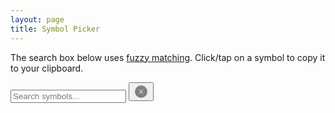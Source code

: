 ```yaml
---
layout: page
title: Symbol Picker
---
```


The search box below uses [fuzzy matching](/post/2024/symbols). Click/tap on a symbol to copy it to your clipboard.

<div class="search-container">
    <input class="search" placeholder="Search symbols...">
    <button class="clear-btn" type="button">
        <svg xmlns="http://www.w3.org/2000/svg" width="24" height="24" viewBox="0 0 24 24">
            <circle cx="12" cy="12" r="10" fill="#808080"/>
            <g transform="translate(12, 12)">
                <path fill="#ffffff" stroke="#ffffff" d="M-3.3-3.3L3.3 3.3M3.3-3.3L-3.3 3.3"/>
            </g>
        </svg>
    </button>
</div>

<div class="symbols">
</div>

<script>
    const symbols = {
        "⌃": "Up Arrowhead (Control Key)",
        "⌥": "Option Key",
        "⇧": "Upwards White Arrow (Shift Key)",
        "⌘": "Place of Interest Sign (Command Key)",
        "←": "Leftwards Arrow",
        "→": "Rightwards Arrow",
        "↑": "Upwards Arrow",
        "↓": "Downwards Arrow",
        "⎋": "Broken Circle with Northwest Arrow (Escape Key)",
        "⇪": "Upwards White Arrow From Bar (Caps Lock)",
        "⏎": "Return Symbol",
        "⏏︎": "Eject Symbol",
        "⇥": "Righwards Arrow to Bar (Tab Right)",
        "⇤": "Leftwards Arrow to Bar (Tab Left)",
        "␣": "Open Box (Space Key)",
        "⌤": "Up Arrowhead Between Two Horizontal Bars (Enter Key)",
        "⌦": "Erase to the Right (Forward Delete)",
        "⌫": "Erase to the Left (Delete)",
        "↖︎": "North West Arrow (Home)",
        "↘︎": "South East Arrow (End)",
        "⇞": "Upwards Arrow with Double Stroke (Page Up)",
        "⇟": "Downwards Arrow with Double Stroke (Page Down)",
        "§": "Section Sign",
        "¶": "Pilcrow Sign (Paragraph)",
        "•": "Bullet",
        "ª": "Feminine Ordinal Indicator",
        "º": "Masculine Ordinal Indicator",
        "≥": "Greater-Than or Equal To",
        "≤": "Less-Than or Equal To",
        "≠": "Not Equal To",
        "≈": "Almost Equal To",
        "⨉": "N-ary Times Operator",
        "×": "Multiplication Sign",
        "÷": "Division Sign",
        "√": "Square Root",
        "−": "Minus Sign",
        "±": "Plus-Minus Sign",
        "∑": "N-ary Summation",
        "Δ": "Greek Capital Letter Delta",
        "π": "Greek Small Letter Pi",
        "ε": "Greek Small Letter Epsilon",
        "α": "Greek Small Letter Alpha",
        "β": "Greek Small Letter Beta",
        "θ": "Greek Small Letter Theta",
        "ɸ": "Greek Small Letter Phi",
        "σ": "Greek Small Letter Sigma",
        "∈": "Element Of",
        "∉": "Not Element Of",
        "∩": "Intersection",
        "∪": "Union",
        "∀": "For All",
        "∁": "Complement",
        "∂": "Partial Differential",
        "℮": "Estimated Symbol",
        "∃": "There Exists",
        "∄": "There Does Not Exist",
        "∅": "Empty Set",
        "⊂": "Subset Of",
        "⊃": "Superset Of",
        "⊄": "Not a Subset Of",
        "⊅": "Not a Superset Of",
        "⊆": "Subset Of or Equal To",
        "⊇": "Superset Of or Equal To",
        "⊈": "Not a Subset Of or Equal To",
        "⊉": "Not a Superset Of or Equal To",
        "⊊": "Subset Of With Not Equal To",
        "⊋": "Superset Of With Not Equal To",
        "∋": "Contains as Member",
        "∌": "Does Not Contain as Member",
        "∧": "Logical And",
        "∨": "Logical Or",
        "≪": "Much Less Than",
        "≫": "Much Greater Than",
        "∏": "N-ary Product",
        "∐": "N-ary Coproduct",
        "∕": "Division Slash",
        "∛": "Cube Root",
        "∟": "Right Angle",
        "∠": "Angle",
        "∡": "Measured Angle",
        "∥": "Parallel To",
        "∦": "Not Parallel To",
        "∴": "Therefore",
        "∵": "Because",
        "∶": "Ratio",
        "∷": "Proportion",
        "∿": "Sine Wave",
        "≃": "Approximately Equal To",
        "≅": "Congruent To",
        "∝": "Proportional To",
        "⌀": "Diameter Sign",
        "µ": "Micro Sign",
        "Ω": "Ohm Sign",
        "㏀": "Square K Ohm",
        "㏁": "Square M Ohm",
        "Σ": "Greek Capital Letter Sigma",
        "‐": "Hyphen",
        "–": "En Dash",
        "—": "Em Dash",
        "‰": "Per Mille Sign (Per Thousand)",
        "‱": "Per Ten Thousand Sign",
        "✄": "Cut Above",
        "✪": "Circled White Star",
        "〄": "Japanese Industrial Standard Symbol",
        "㉿": "Korean Standard Symbol",
        "⚡︎": "High Voltage Sign",
        "♻︎": "Recycling Symbol",
        "ƒ": "Function",
        "●": "Black Circle",
        "◼︎": "Black Medium Square",
        "♪": "Eighth Note",
        "♫": "Beamed Eighth Notes",
        "♯": "Music Sharp Sign",
        "♭": "Music Flat Sign",
        "♮": "Music Natural Sign",
        "♩": "Quarter Note",
        "♬": "Beamed Sixteenth Notes",
        "𝄞": "Musical Symbol G Clef (Treble Clef)",
        "𝄢": "Musical Symbol F Clef (Bass Clef)",
        "𝄡": "Musical Symbol C Clef",
        "𝄆": "Musical Symbol Left Repeat Sign",
        "𝄇": "Musical Symbol Right Repeat Sign",
        "▶︎": "Black Right-Pointing Triangle",
        "©": "Copyright",
        "®": "Registered Trademark",
        "™": "Trademark",
        "“": "Left Double Quotation Mark",
        "”": "Right Double Quotation Mark",
        "‘": "Left Single Quotation Mark",
        "’": "Right Single Quotation Mark",
        "⅟": "Fraction Numerator One",
        "⁄": "Fraction Slash",
        "↉": "Fraction Zero Thirds",
        "⅒": "Fraction One Tenth",
        "⅑": "Fraction One Ninth",
        "⅛": "Fraction One Eighth",
        "⅐": "Fraction One Seventh",
        "⅙": "Fraction One Sixth",
        "⅕": "Fraction One Fifth",
        "¼": "Fraction One Quarter",
        "⅓": "Fraction One Third",
        "⅜": "Fraction Three Eighths",
        "⅖": "Fraction Two Fifths",
        "½": "Fraction One Half",
        "⅗": "Fraction Three Fifths",
        "⅝": "Fraction Five Eighths",
        "⅔": "Fraction Two Thirds",
        "¾": "Fraction Three Quarters",
        "⅘": "Fraction Four Fifths",
        "⅚": "Fraction Five Sixths",
        "⅞": "Fraction Seven Eighths",
        "℀": "Account Of",
        "℁": "Addressed To The Subject",
        "℅": "Care Of",
        "℆": "Cada Una",
        "∞": "Infinity",
        "£": "Pound Sign (Currency)",
        "€": "Euro Sign (Currency)",
        "¥": "Yen Sign (Currency)",
        "₩": "Won Sign (Currency)",
        "¢": "Cent Sign (Currency)",
        "¤": "Currency Sign",
        "œ": "Lowercase Ligature OE",
        "Œ": "Uppercase Ligature OE",
        "æ": "Lowercase Ligature AE",
        "Æ": "Uppercase Ligature AE",
        "‹": "Single Left-Pointing Angle Quotation Mark",
        "›": "Single Right-Pointing Angle Quotation Mark",
        "°": "Degree Sign",
        "℃": "Degree Celcius",
        "℉": "Degree Fahrenheit",
        "·": "Middle Dot (interpunct, centered dot)",
        "‚": "Single Low-9 Quotation Mark",
        "„": "Double Low-9 Quotation Mark",
        "№": "Numero Sign",
        "": "Private Use Area-F8FF (Apple Logo)",
        "℞": "Prescription Take (Rx)",
        "✔": "Check Mark (Ballot Check)",
        "✗": "Ballot X",
        "☐": "Ballot Box",
        "☑︎": "Ballot Box With Check",
        "☒": "Ballot Box With X",
        "☞": "White Right Pointing Index",
        "ℹ︎": "Information Source",
        "☃︎": "Snowman",
        "𐃆": "Spear",
        "♠︎": "Black Spade Suit",
        "♣︎": "Black Club Suit",
        "♥︎": "Black Heart Suit",
        "♦︎": "Black Diamond Suit",
        "♚": "Black Chess King",
        "♛": "Black Chess Queen",
        "♜": "Black Chess Rook",
        "♝": "Black Chess Bishop",
        "♞": "Black Chess Knight",
        "♟": "Black Chess Pawn",
        "♔": "White Chess King",
        "♕": "White Chess Queen",
        "♖": "White Chess Rook",
        "♗": "White Chess Bishop",
        "♘": "White Chess Knight",
        "♙": "White Chess Pawn",
        "✈︎": "Airplane",
        "⚓︎": "Anchor",
        "‼︎": "Double Exclamation Mark",
        "⁇": "Double Question Mark",
        "⁈": "Question Exclamation Mark",
        "⁉︎": "Exclamation Question Mark",
        "‽": "Interrobang",
        "⸘": "Inverted Interrobang",
        "¡": "Inverted Exclamation Mark",
        "¿": "Inverted Question Mark",
        "⁻": "Superscript Minus Sign",
        "⁰": "Superscript Zero",
        "¹": "Superscript One",
        "²": "Superscript Two",
        "³": "Superscript Three",
        "⁴": "Superscript Four",
        "⁵": "Superscript Five",
        "⁶": "Superscript Six",
        "⁷": "Superscript Seven",
        "⁸": "Superscript Eight",
        "⁹": "Superscript Nine",
        "ⁱ": "Superscript Small Letter I",
        "ᵃ": "Superscript Small Letter A",
        "ᵇ": "Superscript Small Letter B",
        "ᶜ": "Superscript Small Letter C",
        "ᵈ": "Superscript Small Letter D",
        "ᵉ": "Superscript Small Letter E",
        "ᶠ": "Superscript Small Letter F",
        "ᵍ": "Superscript Small Letter G",
        "ʰ": "Superscript Small Letter H",
        "ⁱ": "Superscript Small Letter I",
        "ʲ": "Superscript Small Letter J",
        "ᵏ": "Superscript Small Letter K",
        "ˡ": "Superscript Small Letter L",
        "ᵐ": "Superscript Small Letter M",
        "ⁿ": "Superscript Small Letter N",
        "ᵒ": "Superscript Small Letter O",
        "ᵖ": "Superscript Small Letter P",
        "ʳ": "Superscript Small Letter R",
        "ˢ": "Superscript Small Letter S",
        "ᵗ": "Superscript Small Letter T",
        "ᵘ": "Superscript Small Letter U",
        "ᵛ": "Superscript Small Letter V",
        "ʷ": "Superscript Small Letter W",
        "ˣ": "Superscript Small Letter X",
        "ʸ": "Superscript Small Letter Y",
        "ᶻ": "Superscript Small Letter Z",
        "₀": "Subscript Zero",
        "₁": "Subscript One",
        "₂": "Subscript Two",
        "₃": "Subscript Three",
        "₄": "Subscript Four",
        "₅": "Subscript Five",
        "₆": "Subscript Six",
        "₇": "Subscript Seven",
        "₈": "Subscript Eight",
        "₉": "Subscript Nine",
        "₊": "Subscript Plus Sign",
        "₋": "Subscript Minus Sign",
        "₌": "Subscript Equals Sign",
        "₍": "Subscript Left Parenthesis",
        "₎": "Subscript Right Parenthesis",
        "ₐ": "Subscript Small Letter A",
        "ₑ": "Subscript Small Letter E",
        "ₒ": "Subscript Small Letter O",
        "ₓ": "Subscript Small Letter X",
        "ₔ": "Subscript Small Letter Schwa",
        "ₕ": "Subscript Small Letter H",
        "ₖ": "Subscript Small Letter K",
        "ₗ": "Subscript Small Letter L",
        "ₘ": "Subscript Small Letter M",
        "ₙ": "Subscript Small Letter N",
        "ₚ": "Subscript Small Letter P",
        "ₛ": "Subscript Small Letter S",
        "ₜ": "Subscript Small Letter T",
        "₊": "Subscript Plus Sign",
        "₋": "Subscript Minus Sign",
        "₌": "Subscript Equals Sign",
        "₍": "Subscript Left Parenthesis",
        "₎": "Subscript Right Parenthesis",
    };

    document.addEventListener("DOMContentLoaded", () => {
        const inputElement = document.querySelector('.search');
        const clearBtn = document.querySelector('.clear-btn');

        // Read anchor parameter and set as initial search value
        const anchor = window.location.hash.substring(1);
        if (anchor) {
            inputElement.value = decodeURIComponent(anchor);
            clearBtn.style.display = 'block';
        }
        else if (navigator.maxTouchPoints === 0) {
            // Focus search field only on devices with physical keyboards
            inputElement.focus();
        }

        inputElement.addEventListener('input', () => {
            updateMatches();
            clearBtn.style.display = inputElement.value ? 'block' : 'none';
        });

        clearBtn.addEventListener('click', () => {
            inputElement.value = '';
            clearBtn.style.display = 'none';
            updateMatches();
        });

        updateMatches();
    });

    function fuzzyMatch(haystack, needle) {
        let haystackIndex = 0;
        let needleIndex = 0;
        let haystackIndexLastMatch = -1;
        let matchGaps = [];

        haystack = haystack.toLowerCase();
        needle = needle.toLowerCase();

        while (haystackIndex < haystack.length && needleIndex < needle.length) {
            if (haystack[haystackIndex] === needle[needleIndex]) {
                if (haystackIndexLastMatch >= 0) {
                    // `haystackIndex - haystackIndexLastMatch - 1` may overrepresent
                    // the gap between matches due to greedy matching, so we search
                    // backwards to find the actual gap. This correction may be overly
                    // charitable if the haystack has multiple instances of the same
                    // character, but it's well worth the improvement in identifying
                    // exact matches.
                    //
                    // For example, the needle "note" should match "beamed sixteenth
                    // notes" with no gaps, but without this correction there would
                    // be a gap of 4 ("th n").
                    let gap = haystackIndex - haystackIndexLastMatch - 1;
                    for (let i = haystackIndex - 1; i > haystackIndexLastMatch; i--) {
                        if (haystack[i] === needle[needleIndex - 1]) {
                            gap = haystackIndex - i - 1;
                            break;
                        }
                    }
                    if (gap > 0) {
                        matchGaps.push(gap);
                    }
                }
                needleIndex++;
                haystackIndexLastMatch = haystackIndex;
            }
            haystackIndex++;
        }

        if (needleIndex !== needle.length) {
            // No match: not all needle characters were found in sequence
            return 0;
        }

        return 1 / matchGaps.map(gap => Math.log(gap + 1)).reduce((a, b) => a + b, 0);
    }

    function updateMatches() {
        const inputElement = document.querySelector('.search');
        const parent = document.querySelector(".symbols");
        let filteredSymbols = inputElement.value == "" ? symbols :
            Object.fromEntries(Object.entries(symbols)
                .map(([symbol, description]) => [symbol, { description, score: fuzzyMatch(description, inputElement.value) }])
                .filter(([symbol, { score }]) => score !== 0)
                .sort((a, b) => b[1].score - a[1].score)
                .map(([symbol, { description }]) => [symbol, description]));

        parent.innerHTML = "";
        for (const [symbol, description] of Object.entries(filteredSymbols)) {
            const elem = document.createElement("div");
            elem.classList = "symbol";
            elem.textContent = symbol;
            elem.title = description;
            elem.addEventListener("click", () => {
                const symbol = elem.textContent;
                navigator.clipboard.writeText(symbol);

                elem.textContent = "Copied!";
                elem.classList = "symbol-clicked";

                setTimeout(() => {
                    elem.textContent = symbol;
                    elem.classList = "symbol";
                }, 1000);
            });
            parent.appendChild(elem);
        }
    }

</script>
